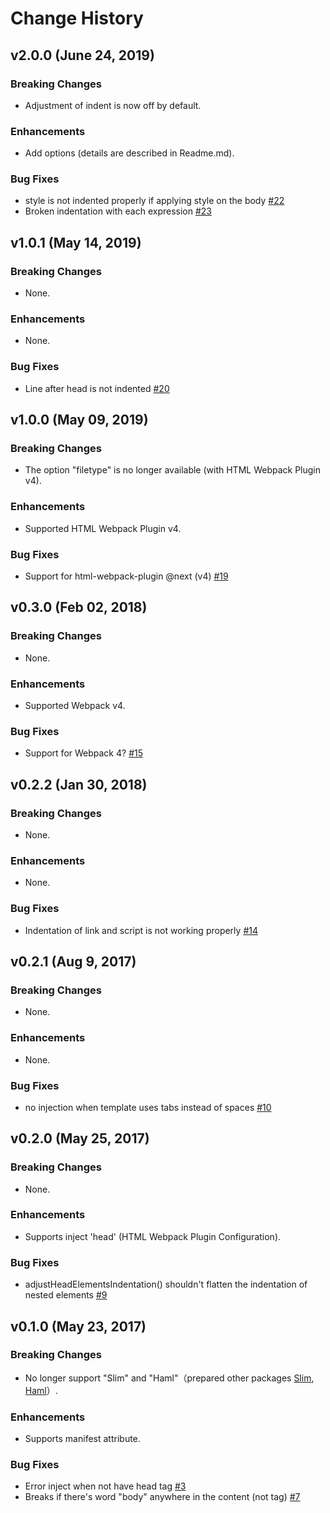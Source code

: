 Change History
==============

v2.0.0 (June 24, 2019)
---

### Breaking Changes

* Adjustment of indent is now off by default.

### Enhancements

* Add options (details are described in Readme.md).

### Bug Fixes

* style is not indented properly if applying style on the body [#22](https://github.com/negibouze/html-webpack-pug-plugin/issues/22)
* Broken indentation with each expression [#23](https://github.com/negibouze/html-webpack-pug-plugin/issues/23)

v1.0.1 (May 14, 2019)
---

### Breaking Changes

* None.

### Enhancements

* None.

### Bug Fixes

* Line after head is not indented [#20](https://github.com/negibouze/html-webpack-pug-plugin/issues/20)

v1.0.0 (May 09, 2019)
---

### Breaking Changes

* The option "filetype" is no longer available (with HTML Webpack Plugin v4).

### Enhancements

* Supported HTML Webpack Plugin v4.

### Bug Fixes

* Support for html-webpack-plugin @next (v4) [#19](https://github.com/negibouze/html-webpack-pug-plugin/issues/19)

v0.3.0 (Feb 02, 2018)
---

### Breaking Changes

* None.

### Enhancements

* Supported Webpack v4.

### Bug Fixes

* Support for Webpack 4? [#15](https://github.com/negibouze/html-webpack-pug-plugin/issues/15)

v0.2.2 (Jan 30, 2018)
---

### Breaking Changes

* None.

### Enhancements

* None.

### Bug Fixes

* Indentation of link and script is not working properly [#14](https://github.com/negibouze/html-webpack-pug-plugin/issues/14)

v0.2.1 (Aug 9, 2017)
---

### Breaking Changes

* None.

### Enhancements

* None.

### Bug Fixes

* no injection when template uses tabs instead of spaces [#10](https://github.com/negibouze/html-webpack-pug-plugin/issues/10)

v0.2.0 (May 25, 2017)
---

### Breaking Changes

* None.

### Enhancements

* Supports inject 'head' (HTML Webpack Plugin Configuration).

### Bug Fixes

* adjustHeadElementsIndentation() shouldn't flatten the indentation of nested elements [#9](https://github.com/negibouze/html-webpack-pug-plugin/issues/9)

v0.1.0 (May 23, 2017)
---

### Breaking Changes

* No longer support "Slim" and "Haml"（prepared other packages [Slim](https://github.com/negibouze/html-webpack-slim-plugin), [Haml](https://github.com/negibouze/html-webpack-haml-plugin)）.

### Enhancements

* Supports manifest attribute.

### Bug Fixes

* Error inject when not have head tag [#3](https://github.com/negibouze/html-webpack-pug-plugin/issues/3)  
* Breaks if there's word "body" anywhere in the content (not tag) [#7](https://github.com/negibouze/html-webpack-pug-plugin/issues/7)
